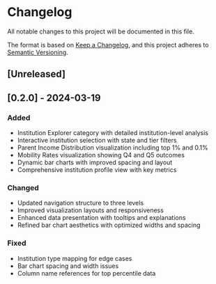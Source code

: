 # Changelog

All notable changes to this project will be documented in this file.

The format is based on [Keep a Changelog](https://keepachangelog.com/en/1.0.0/),
and this project adheres to [Semantic Versioning](https://semver.org/spec/v2.0.0.html).

## [Unreleased]

## [0.2.0] - 2024-03-19
### Added
- Institution Explorer category with detailed institution-level analysis
- Interactive institution selection with state and tier filters
- Parent Income Distribution visualization including top 1% and 0.1%
- Mobility Rates visualization showing Q4 and Q5 outcomes
- Dynamic bar charts with improved spacing and layout
- Comprehensive institution profile view with key metrics

### Changed
- Updated navigation structure to three levels
- Improved visualization layouts and responsiveness
- Enhanced data presentation with tooltips and explanations
- Refined bar chart aesthetics with optimized widths and spacing

### Fixed
- Institution type mapping for edge cases
- Bar chart spacing and width issues
- Column name references for top percentile data